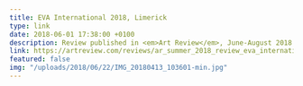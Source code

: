 ```yaml
---
title: EVA International 2018, Limerick
type: link
date: 2018-06-01 17:38:00 +0100
description: Review published in <em>Art Review</em>, June-August 2018
link: https://artreview.com/reviews/ar_summer_2018_review_eva_international/
featured: false
img: "/uploads/2018/06/22/IMG_20180413_103601-min.jpg"
---
```

